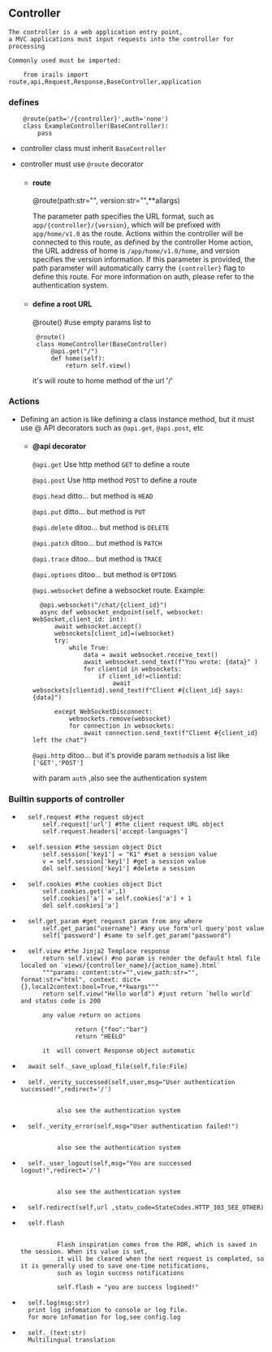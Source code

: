  
## Controller

    The controller is a web application entry point, 
    a MVC applications must input requests into the controller for processing

    Commonly used must be imported:

        from irails import route,api,Request,Response,BaseController,application

### defines

        @route(path='/{controller}',auth='none')
        class ExampleController(BaseController):
            pass
        
* controller class must inherit `BaseController`
* controller must use `@route` decorator

    -  #### route  
        @route(path:str="", version:str="",**allargs) 

        The parameter path specifies the URL format, such as `app/{controller}/{version}`, which will be prefixed with `app/home/v1.0` as the route. Actions within the controller will be connected to this route, as defined by the controller
        Home action, the URL address of home is `/app/home/v1.0/home`, and version specifies the version information. If this parameter is provided, the path parameter will automatically carry the `{controller}` flag to define this route. For more information on auth, please refer to the authentication system.

    -  #### define a root URL 
       @route() #use empty params list to 

       
            @route()
            class HomeController(BaseController)
                @api.get("/")
                def home(self):
                    return self.view()
         
        it's will route to home method of the url '/'

### Actions
*   Defining an action is like defining a class instance method, 
    but it must use @ API decorators such as `@api.get`, `@api.post`, etc

    - #### @api decorator
        `@api.get`
        Use http method `GET` to define a route

        `@api.post`
        Use http method `POST` to define a route

        `@api.head`   ditto... but method is `HEAD`

        `@api.put`    ditto... but method is `PUT`

        `@api.delete` ditoo... but method is `DELETE`

        `@api.patch` ditoo... but method is `PATCH`

        `@api.trace`  ditoo... but method is `TRACE`

        `@api.options`  ditoo... but method is `OPTIONS`

        `@api.websocket`  define a websocket route. Example:

            @api.websocket("/chat/{client_id}")
            async def websocket_endpoint(self, websocket: WebSocket,client_id: int):
                await websocket.accept()
                websockets[client_id]=(websocket)
                try:
                    while True:
                        data = await websocket.receive_text()
                        await websocket.send_text(f"You wrote: {data}" )
                        for clientid in websockets:
                            if client_id!=clientid:
                                await websockets[clientid].send_text(f"Client #{client_id} says: {data}")
                        
                except WebSocketDisconnect:
                    websockets.remove(websocket)
                    for connection in websockets:
                        await connection.send_text(f"Client #{client_id} left the chat")

        `@api.http` ditoo... but it's provide param `methods`is a list like `['GET','POST']`

        with param `auth` ,also see the authentication system 


### Builtin supports of controller
     

* 
        self.request #the request object  
            self.request['url'] #the client request URL object
            self.request.headers['accept-languages'] 
* 
        self.session #the session object Dict
            self.session['key1'] = "K1" #set a session value
            v = self.session['key1'] #get a session value
            del self.session['key1'] #delete a session
* 
        self.cookies #the cookies object Dict
            self.cookies.get('a',1)
            self.cookies['a'] = self.cookies['a'] + 1
            del self.cookies['a']
* 
        self.get_param #get request param from any where
            self.get_param("username") #any use form'url query'post value
            self['password'] #same to self.get_param("password")
* 
        self.view #the Jinja2 Templace response 
            return self.view() #no param is render the default html file localed on `views/{controller_name}/{action_name}.html`
            """params: content:str="",view_path:str="", format:str="html", context: dict={},local2context:bool=True,**kwargs"""
            return self.view("Hello world") #just return `hello world` and status code is 200

            any value return on actions

                     return {"foo":"bar"} 
                     return "HEELO" 

            it  will convert Response object automatic

* 
        await self._save_upload_file(self,file:File) 

*       
        self._verity_successed(self,user,msg="User authentication successed!",redirect='/')


                also see the authentication system

* 
        self._verity_error(self,msg="User authentication failed!")


                also see the authentication system

* 
        self._user_logout(self,msg="You are successed logout!",redirect='/')


                also see the authentication system

* 
        self.redirect(self,url ,statu_code=StateCodes.HTTP_303_SEE_OTHER) 

* 
        self.flash


                Flash inspiration comes from the ROR, which is saved in the session. When its value is set, 
                it will be cleared when the next request is completed, so it is generally used to save one-time notifications,
                such as login success notifications
                
                self.flash = "you are success logined!"

* 
        self.log(msg:str)
        print log infomation to console or log file.
        for more infomation for log,see config.log

* 
        self._(text:str)
        Multilingual translation